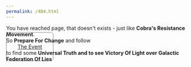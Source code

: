```yaml
---
permalink: /404.html
---
```

<!doctype html>
<html amp lang="en">
	<head>
		<meta charset="utf-8">
		<meta name="viewport" content="width=device-width,initial-scale=1,minimum-scale=1">
		<meta http-equiv="X-UA-Compatible" content="IE=edge">
		<meta http-equiv="Content-Language" content="en">
		<meta http-equiv="Content-Type" content="text/html; charset=utf-8">
		<script async src="https://cdn.ampproject.org/v0.js"></script>
		<style amp-boilerplate>
body {
	-webkit-animation: -amp-start 8s steps(1, end) 0s 1 normal both;
	-moz-animation: -amp-start 8s steps(1, end) 0s 1 normal both;
	-ms-animation: -amp-start 8s steps(1, end) 0s 1 normal both;
	animation:-amp-start 8s steps(1, end) 0s 1 normal both
}
@-webkit-keyframes -amp-start {
	from {
		visibility:hidden
	}
	to {
		visibility:visible
	}
}
@-moz-keyframes -amp-start {
	from {
		visibility:hidden
	}
	to {
		visibility:visible
	}
}
@-ms-keyframes -amp-start {
	from {
		visibility:hidden
	}
	to {
		visibility:visible
	}
}
@-o-keyframes -amp-start {
	from {
		visibility:hidden
	}
	to {
		visibility:visible
	}
}
@keyframes -amp-start {
	from {
		visibility:hidden
	}
	to {
		visibility: visible
	}
}
		</style>
		<style amp-custom="">
		</style>
		<noscript>
			<style amp-boilerplate>
body {
	-webkit-animation: none;
	-moz-animation: none;
	-ms-animation: none;
	animation: none
}
			</style>
		</noscript>
		<script async custom-element="amp-analytics" src="https://cdn.ampproject.org/v0/amp-analytics-0.1.js"></script>
		<!--  SEO  -->
		<title>Who is Cobra &amp; Prepare for Change / Event</title>
		<meta name="description" content="Find out real identity and name of pleiadian Cobra - person behind Prepare For Change, the Event, Portal 2012, Aurora 2012 and spokesperson of Resistance Movement">
		<meta name="robots" content="index, follow">
		<meta name="googlebot" content="index, follow, max-snippet:-1, max-image-preview:large, max-video-preview:-1">
		<meta name="bingbot" content="index, follow, max-snippet:-1, max-image-preview:large, max-video-preview:-1">
		<link rel="icon" type="image/png" href="https://cobra-resistance.github.io/favicon.png" />
		<link rel="author" href="https://cobra-resistance.github.io" />
		<link rel="canonical" href="https://cobra-resistance.github.io/404.html" />
		<!--  Google Schema  -->
		<meta itemprop="name" content="Who is Cobra &amp; Prepare for Change / Event">
		<meta itemprop="description" content="Find out real identity and name of pleiadian Cobra, the person behind Prepare For Change, The Event, Portal 2012, spokesperson of the Resistance Movement, and author of Aurora 2012.">
		<!--  Twitter (twitter:title, twitter:description, twitter:image -> use og:)  -->
		<meta name="twitter:card" content="summary_large_image" />
		<meta name="twitter:title" content="Who is Cobra from Prepare For Change &amp The Event?" />
		<meta name="twitter:description" content='Find out real identity and name of "pleiadian" Cobra - as found by serious and extensive research (with a bit of fun).' />
		<!--  Open Graph  (img: 1200x630)  -->
		<meta property="og:site_name" content="Cobra Resistance Identity" />
		<meta property="og:url" content="https://cobra-resistance.github.io/" />
		<meta property="og:type" content="website" />
		<meta property="og:title" content="Who really is pleiadian Cobra from Prepare For Change, The Event and the Resistance Movement?" />
		<meta property="og:description" content="Find out real identity and name of pleiadian Cobra, the person behind Prepare For Change, The Event, Portal 2012, spokesperson of the Resistance Movement, and author of Aurora 2012." />
		<meta property="og:image" content="https://cobra-resistance.github.io/img/cobra-resistance-og-1200x630.jpg" />
		<meta property="og:image:secure_url" content="https://cobra-resistance.github.io/img/cobra-resistance-og-1200x630.jpg" />
		<meta property="og:image:type" content="image/jpeg" />
		<meta property="og:image:alt" content="Who really is pleiadian Cobra from Prepare for Change, the Event and the Resistance Movement?" />
		<meta property="og:image:width" content="1200" />
		<meta property="og:image:height" content="630" />
		<meta property="og:locale" content="en_US" />
		<meta property="og:locale:alternate" content="en_GB" />
		<meta property="og:determiner" content="auto" />
		<meta property="fb:app_id" content="639544103374109" />
		<!--  PWA  -->
		<link rel="manifest" href="/manifest.webmanifest">
		<meta name="theme-color" content="#1030ff"/>
		<meta name="apple-mobile-web-app-capable" content="yes">
		<link rel="apple-touch-icon" href="https://cobra-resistance.github.io/img/cobra-resistance-icon-180.png">
		<link rel="apple-touch-startup-image" href="https://cobra-resistance.github.io/img/cobra-resistance-launch-1242x2688.png">
		<!-- Schema.org  -->
		<script type="application/ld+json">{
	"@context": "http://schema.org",
	"@type": "WebPage",
	"@id": "http://webpages.cobra-resistance.github.io/404.html",
	"url": "https://cobra-resistance.github.io/404.html",
	"name": "Who really is pleiadian Cobra from Prepare For Change, The Event and the Resistance Movement?",
	"description": "Find out real identity and name of pleiadian Cobra, the person behind Prepare For Change, The Event, Portal 2012, spokesperson of the Resistance Movement, and author of Aurora 2012.",
	"keywords": "ishtar antares, istar antares, cobra, aurora 2012, prepare for change, the event, resistance movement, the portal, portal 2012, illuminati breakaway complex, cabal, draco fleet, reptillians, galactic federation of light",
	"isPartOf": {
		"@id": "http://website.cobra-resistance.github.io"
	},
	"datePublished": "2020-10-08T11:11:11.000Z",
	"dateModified": "2020-10-08T11:11:11.000Z",
	"lastReviewed": "2020-10-08T11:11:11.000Z",
	"inLanguage": {
		"@type": "Language",
		"name": "English",
		"alternateName": "en"
	},
	"typicalAgeRange": "13-",
	"accessMode": "textual",
	"potentialAction": [
		{
			"@type": "ReadAction",
			"target": [
				"https://cobra-resistance.github.io/"
			]
		}
	],
	"primaryImageOfPage": {
		"@type": "ImageObject",
		"@id": "http://images.cobra-resistance.github.io/image",
		"url": "https://cobra-resistance.github.io/img/cobra-resistance-og-1200x630.jpg"
	}
}</script>
	</head>
	<body>
		<section style="display:flex; flex-direction: column; justify-content: center; align-items;center">
			<div>You have reached page, that doesn't exists - just like <b>Cobra's Resistance Movement</b>.</div>
			<div>So <b>Prepare For Change</b> and follow</div>
			<div><a href="/" title="Prepare For Change, follow The Event by clicking here" style="padding:30px;border:1px solid gray;border-radius:7px">The Event</a></div>
			<div>to find some <strong>Universal Truth</b> and to see <b>Victory Of Light</b> over <b>Galactic Federation Of Lies</b></div>
		</section>
		<amp-analytics type="googleanalytics">
			<script type="application/json">
{
	"vars": {
		"account": "UA-5832619-8"
	},
	"triggers": {
		"trackPageview": {
			"on": "visible",
			"request": "pageview"
		}
	}
}
			</script>
		</amp-analytics>
	</body>
</html>
